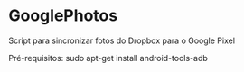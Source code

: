 # GooglePhotos
Script para sincronizar fotos do Dropbox para o Google Pixel

Pré-requisitos:
sudo apt-get install android-tools-adb

